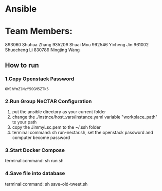 # Ansible

# Team Members:
893060 Shuhua Zhang
935209 Shuai Mou
962546 Yicheng Jin
961002 Shuocheng Li
830789 Ningjing Wang


## How to run

### 1.Copy Openstack Password

```
OWJhYmZlNzY5OGM5ZTk5
```

### 2.Run Group NeCTAR Configuration


1. put the ansible directory as your current folder
2. change the ./instnce/host_vars/instance.yaml variable "workplace_path" to your path
3. copy the JimmyLsc.pem to the ~/.ssh folder
4. terminal command: sh run-nectar.sh, set the openstack password and computer become password

### 3.Start Docker Compose

terminal command: sh run.sh

### 4.Save file into database

terminal command: sh save-old-tweet.sh

